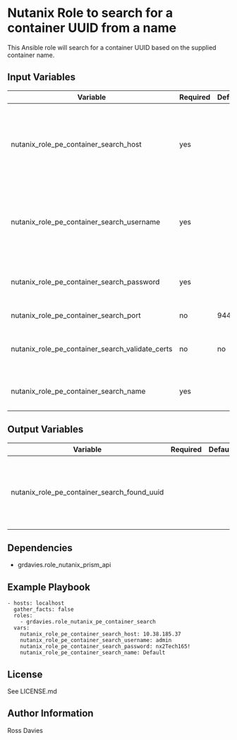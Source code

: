 # Nutanix Role to search for a container UUID from a name

This Ansible role will search for a container UUID based on the supplied container name.

## Input Variables

| Variable                                        | Required | Default | Choices                   | Comments                                                                             |
|-------------------------------------------------|----------|---------|---------------------------|--------------------------------------------------------------------------------------|
| nutanix_role_pe_container_search_host           | yes      |         |                           | The IP address or FQDN for the Prism (Element only) which you want to connect.       |
| nutanix_role_pe_container_search_username       | yes      |         |                           | A valid username with appropriate rights to access the Nutanix API.                  |
| nutanix_role_pe_container_search_password       | yes      |         |                           | A valid password for the supplied username.                                          |
| nutanix_role_pe_container_search_port           | no       | 9440    |                           | The Prism TCP port.                                                                  |
| nutanix_role_pe_container_search_validate_certs | no       | no      | true / false              | Whether to check if Prism UI certificates are valid.                                 |
| nutanix_role_pe_container_search_name           | yes      |         |                           | Name of container to search for.                                                     |

## Output Variables

| Variable                                    | Required | Default | Choices                   | Comments                                                                            |
|---------------------------------------------|----------|---------|---------------------------|-------------------------------------------------------------------------------------|
| nutanix_role_pe_container_search_found_uuid |          |         |                           | If a container is found its UUID will be returned in this variable                  |

## Dependencies

- grdavies.role_nutanix_prism_api

## Example Playbook

```
- hosts: localhost
  gather_facts: false
  roles:
    - grdavies.role_nutanix_pe_container_search
  vars:
    nutanix_role_pe_container_search_host: 10.38.185.37
    nutanix_role_pe_container_search_username: admin
    nutanix_role_pe_container_search_password: nx2Tech165!
    nutanix_role_pe_container_search_name: Default
```

## License

See LICENSE.md

## Author Information

Ross Davies
